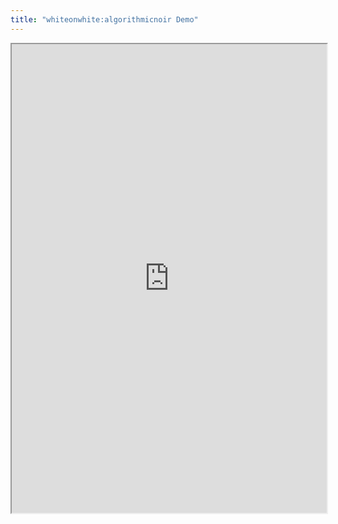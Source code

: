 ```yaml
---
title: "whiteonwhite:algorithmicnoir Demo"
---
```



<iframe height="750" width="100%" src="https://ewelton.github.io/ktest/wiki.html#whiteonwhite:algorithmicnoir%20Demo"></iframe>
